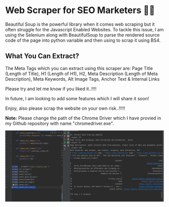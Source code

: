 # Web Scraper for SEO Marketers 👨‍💻

Beautiful Soup is the powerful library when it comes web scraping but it often struggle for the Javascript Enabled Websites. To tackle this issue, I am using the Selenium along with BeautifulSoup to parse the rendered source code of the page into python variable and then using to scrap it using BS4.


## What You Can Extract?

The Meta Tags which you can extract using this scraper are: Page Title (Length of Title), H1 (Length of H1), H2, Meta Description (Length of Meta Description), Meta Keywords, Alt Image Tags, Anchor Text & Internal Links 

Please try and let me know if you liked it..!!!!

In future, I am looking to add some features which I will share it soon!

Enjoy, also please scrap the website on your own risk..!!!!!

<b>Note:</b> Please change the path of the Chrome Driver which I have provied in my Github repository with name "chromedriver.exe".

<img src = 'https://github.com/mukulsinghal001/Web-Scraper-SEO/blob/main/Working_Demo.png'>
